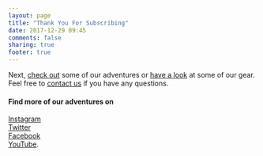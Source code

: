 ```yaml
---
layout: page
title: "Thank You For Subscribing"
date: 2017-12-29 09:45
comments: false
sharing: true
footer: true
---
```

Next, <a href="http://www.hikeventures.com/destinations/">check out</a> some of our adventures or <a href="http://www.hikeventures.com/shop/">have a look</a> at some of our gear. Feel free to <a href="http://www.hikeventures.com/about/">contact us</a> if you have any questions.

#### Find more of our adventures on
  <div id="social_followers_table" class="row">
    <div class="col-sm-6 col-lg-6 col-md-6 col-xs-12">
      <span><i class="fa fa-instagram" aria-hidden="true"></i></span> <a href="https://www.instagram.com/hikeventures/">Instagram</a>
    </div>
    <div class="col-sm-6 col-lg-6 col-md-6 col-xs-12">
      <span><i class="fa fa-twitter" aria-hidden="true"></i></span> <a href="https://twitter.com/HikeVentures">Twitter</a>
    </div>
    <div class="col-sm-6 col-lg-6 col-md-6 col-xs-12">
      <span><i class="fa fa-facebook" aria-hidden="true"></i></span> <a href="https://www.facebook.com/HikeVentures">Facebook</a>
    </div>
    <div class="col-sm-6 col-lg-6 col-md-6 col-xs-12">
      <span><i class="fa fa-youtube" aria-hidden="true"></i></span><a href="https://www.youtube.com/channel/UCnO9Q_m9EaOCrHmmQIBVBNw">YouTube</a>.
    </div>
  </div>
